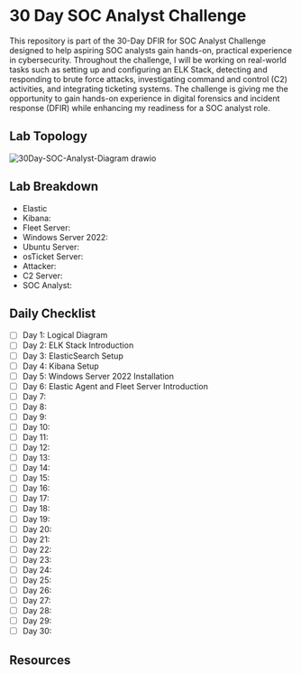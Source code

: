 # 30 Day SOC Analyst Challenge
This repository is part of the 30-Day DFIR for SOC Analyst Challenge designed to help aspiring SOC analysts gain hands-on, practical experience in cybersecurity. Throughout the challenge, I will be working on real-world tasks such as setting up and configuring an ELK Stack, detecting and responding to brute force attacks, investigating command and control (C2) activities, and integrating ticketing systems. The challenge is giving me the opportunity to gain hands-on experience in digital forensics and incident response (DFIR) while enhancing my readiness for a SOC analyst role.

## Lab Topology
![30Day-SOC-Analyst-Diagram drawio](https://github.com/user-attachments/assets/6159cca3-a15b-4985-b00f-b2d4283cd7b4)

## Lab Breakdown

- Elastic
- Kibana:
- Fleet Server:
- Windows Server 2022:
- Ubuntu Server:
- osTicket Server:
- Attacker:
- C2 Server:
- SOC Analyst:
## Daily Checklist
- [ ] Day 1: Logical Diagram
- [ ] Day 2: ELK Stack Introduction
- [ ] Day 3: ElasticSearch Setup
- [ ] Day 4: Kibana Setup
- [ ] Day 5: Windows Server 2022 Installation 
- [ ] Day 6: Elastic Agent and Fleet Server Introduction
- [ ] Day 7: 
- [ ] Day 8:
- [ ] Day 9:
- [ ] Day 10:
- [ ] Day 11:
- [ ] Day 12:
- [ ] Day 13:
- [ ] Day 14:
- [ ] Day 15:
- [ ] Day 16:
- [ ] Day 17:
- [ ] Day 18:
- [ ] Day 19:
- [ ] Day 20:
- [ ] Day 21:
- [ ] Day 22:
- [ ] Day 23:
- [ ] Day 24:
- [ ] Day 25:
- [ ] Day 26:
- [ ] Day 27:
- [ ] Day 28:
- [ ] Day 29:
- [ ] Day 30: 

## Resources
